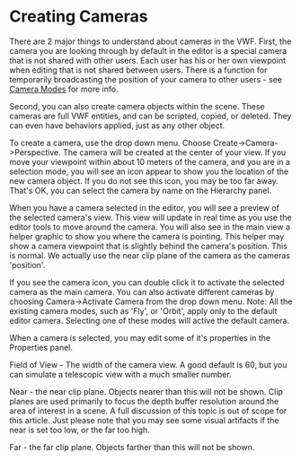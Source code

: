 # Creating Cameras

There are 2 major things to understand about cameras in the VWF. First, the camera you are looking through by default in the editor is a special camera that is not shared with other users. Each user has his or her own viewpoint when editing that is not shared between users. There is a function for temporarily broadcasting the position of your camera to other users - see [Camera Modes](http://sandboxdocs.readthedocs.org/en/latest/User%20Guide/CameraModes/ "Camera Modes") for more info. 

Second, you can also create camera objects within the scene. These cameras are full VWF entities, and can be scripted, copied, or deleted. They can even have behaviors applied, just as any other object. 

To create a camera, use the drop down menu. Choose Create->Camera->Perspective. The camera will be created at the center of your view. If you move your viewpoint within about 10 meters of the camera, and you are in a selection mode, you will see an icon appear to show you the location of the new camera object. If you do not see this icon, you may be too far away. That's OK, you can select the camera by name on the Hierarchy panel. 

When you have a camera selected in the editor, you will see a preview of the selected camera's view. This view will update in real time as you use the editor tools to move around the camera. You will also see in the main view a helper graphic to show you where the camera is pointing. This helper may show a camera viewpoint that is slightly behind the camera's position. This is normal. We actually use the near clip plane of the camera as the cameras 'position'. 

If you see the camera icon, you can double click it to activate the selected camera as the main camera. You can also activate different cameras by choosing Camera->Activate Camera from the drop down menu. Note: All the existing camera modes, such as 'Fly', or 'Orbit', apply only to the default editor camera. Selecting one of these modes will active the default camera.

When a camera is selected, you may edit some of it's properties in the Properties panel.

Field of View - The width of the camera view. A good default is 60, but you can simulate a telescopic view with a much smaller number.

Near - the near clip plane. Objects nearer than this will not be shown. Clip planes are used primarily to focus the depth buffer resolution around the area of interest in a scene. A full discussion of this topic is out of scope for this article. Just please note that you may see some visual artifacts if the near is set too low, or the far too high.

Far - the far clip plane. Objects farther than this will not be shown.